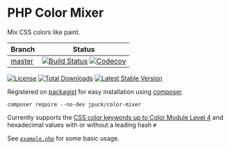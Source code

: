 # PHP Color Mixer

Mix CSS colors like paint.

Branch      | Status
----------- | ------
[master][1] | [![Build Status][3]][2] [![Codecov][8]][7]

[![License][11]][10]
[![Total Downloads][12]][10]
[![Latest Stable Version][9]][10]

Registered on [packagist][6] for easy installation using [composer][5].

    composer require --no-dev jpuck/color-mixer

Currently supports the [CSS color keywords up to Color Module Level 4][13] and
hexadecimal values with or without a leading hash `#`

See [`example.php`][4] for some basic usage.

[1]:https://github.com/jpuck/color-mixer
[2]:https://travis-ci.org/jpuck/color-mixer
[3]:https://travis-ci.org/jpuck/color-mixer.svg?branch=master
[4]:./public/example.php
[5]:https://getcomposer.org/
[6]:https://packagist.org/packages/jpuck/color-mixer
[7]:https://codecov.io/gh/jpuck/color-mixer/branch/master
[8]:https://img.shields.io/codecov/c/github/jpuck/color-mixer/master.svg
[9]:https://poser.pugx.org/jpuck/color-mixer/v/stable
[10]:https://github.com/jpuck/avhost/releases/latest
[11]:https://poser.pugx.org/jpuck/color-mixer/license
[12]:https://img.shields.io/github/downloads/jpuck/color-mixer/total.svg
[13]:https://developer.mozilla.org/en-US/docs/Web/CSS/color_value#Color_keywords
